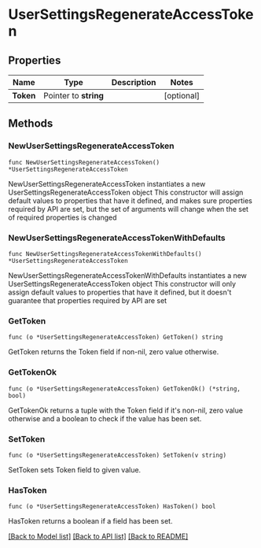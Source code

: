 # UserSettingsRegenerateAccessToken

## Properties

Name | Type | Description | Notes
------------ | ------------- | ------------- | -------------
**Token** | Pointer to **string** |  | [optional] 

## Methods

### NewUserSettingsRegenerateAccessToken

`func NewUserSettingsRegenerateAccessToken() *UserSettingsRegenerateAccessToken`

NewUserSettingsRegenerateAccessToken instantiates a new UserSettingsRegenerateAccessToken object
This constructor will assign default values to properties that have it defined,
and makes sure properties required by API are set, but the set of arguments
will change when the set of required properties is changed

### NewUserSettingsRegenerateAccessTokenWithDefaults

`func NewUserSettingsRegenerateAccessTokenWithDefaults() *UserSettingsRegenerateAccessToken`

NewUserSettingsRegenerateAccessTokenWithDefaults instantiates a new UserSettingsRegenerateAccessToken object
This constructor will only assign default values to properties that have it defined,
but it doesn't guarantee that properties required by API are set

### GetToken

`func (o *UserSettingsRegenerateAccessToken) GetToken() string`

GetToken returns the Token field if non-nil, zero value otherwise.

### GetTokenOk

`func (o *UserSettingsRegenerateAccessToken) GetTokenOk() (*string, bool)`

GetTokenOk returns a tuple with the Token field if it's non-nil, zero value otherwise
and a boolean to check if the value has been set.

### SetToken

`func (o *UserSettingsRegenerateAccessToken) SetToken(v string)`

SetToken sets Token field to given value.

### HasToken

`func (o *UserSettingsRegenerateAccessToken) HasToken() bool`

HasToken returns a boolean if a field has been set.


[[Back to Model list]](../README.md#documentation-for-models) [[Back to API list]](../README.md#documentation-for-api-endpoints) [[Back to README]](../README.md)


